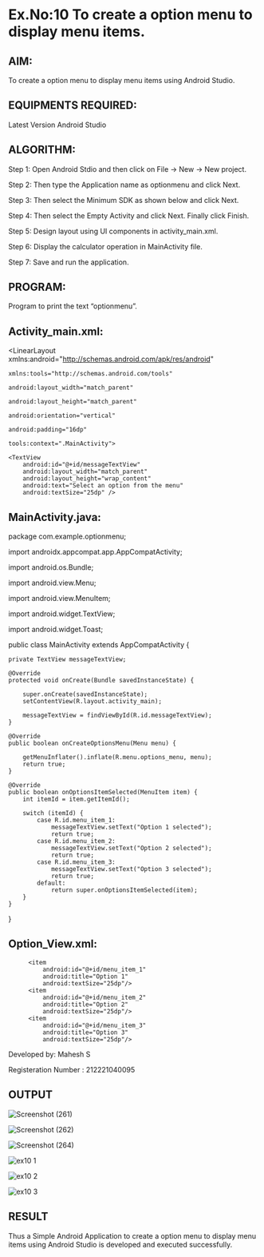 # Ex.No:10 To create a option menu to display menu items.


## AIM:

To create a option menu to display menu items using Android Studio.

## EQUIPMENTS REQUIRED:

Latest Version Android Studio

## ALGORITHM:
Step 1: Open Android Stdio and then click on File -> New -> New project.

Step 2: Then type the Application name as optionmenu and click Next.

Step 3: Then select the Minimum SDK as shown below and click Next.

Step 4: Then select the Empty Activity and click Next. Finally click Finish.

Step 5: Design layout using UI components in activity_main.xml.

Step 6: Display the calculator operation in MainActivity file.

Step 7: Save and run the application.


## PROGRAM:
Program to print the text “optionmenu”.

## Activity_main.xml:
<LinearLayout xmlns:android="http://schemas.android.com/apk/res/android"
              
    xmlns:tools="http://schemas.android.com/tools"
              
    android:layout_width="match_parent"
              
    android:layout_height="match_parent"
              
    android:orientation="vertical"
              
    android:padding="16dp"
              
    tools:context=".MainActivity">

    <TextView
        android:id="@+id/messageTextView"
        android:layout_width="match_parent"
        android:layout_height="wrap_content"
        android:text="Select an option from the menu"
        android:textSize="25dp" />

</LinearLayout>

## MainActivity.java:
package com.example.optionmenu;

import androidx.appcompat.app.AppCompatActivity;

import android.os.Bundle;

import android.view.Menu;

import android.view.MenuItem;

import android.widget.TextView;

import android.widget.Toast;

public class MainActivity extends AppCompatActivity {

    private TextView messageTextView;

    @Override
    protected void onCreate(Bundle savedInstanceState) {
    
        super.onCreate(savedInstanceState);
        setContentView(R.layout.activity_main);

        messageTextView = findViewById(R.id.messageTextView);
    }

    @Override
    public boolean onCreateOptionsMenu(Menu menu) {
    
        getMenuInflater().inflate(R.menu.options_menu, menu);
        return true;
    }

    @Override
    public boolean onOptionsItemSelected(MenuItem item) {
        int itemId = item.getItemId();

        switch (itemId) {
            case R.id.menu_item_1:
                messageTextView.setText("Option 1 selected");
                return true;
            case R.id.menu_item_2:
                messageTextView.setText("Option 2 selected");
                return true;
            case R.id.menu_item_3:
                messageTextView.setText("Option 3 selected");
                return true;
            default:
                return super.onOptionsItemSelected(item);
        }
    }
}

## Option_View.xml:
<menu xmlns:android="http://schemas.android.com/apk/res/android">
  
    <item
        android:id="@+id/menu_item_1"
        android:title="Option 1"
        android:textSize="25dp"/>
    <item
        android:id="@+id/menu_item_2"
        android:title="Option 2"
        android:textSize="25dp"/>
    <item
        android:id="@+id/menu_item_3"
        android:title="Option 3"
        android:textSize="25dp"/>
</menu>

Developed by: Mahesh S

Registeration Number : 212221040095

## OUTPUT
![Screenshot (261)](https://github.com/MaheshS03/Mobile-Application-Development/assets/128498431/f48f860c-e4ea-4df0-a3c4-d90bd53bf7de)

![Screenshot (262)](https://github.com/MaheshS03/Mobile-Application-Development/assets/128498431/f50c31e7-eeb9-4993-8533-ea865d5b2202)

![Screenshot (264)](https://github.com/MaheshS03/Mobile-Application-Development/assets/128498431/c5270a39-5125-41d9-b400-05339c2899bd)

![ex10 1](https://github.com/MaheshS03/Mobile-Application-Development/assets/128498431/44cb8d5c-e4a3-4a22-ace3-a38d6d0bd924)

![ex10 2](https://github.com/MaheshS03/Mobile-Application-Development/assets/128498431/7ffba7df-a7a6-49be-b808-010f07848402)

![ex10 3](https://github.com/MaheshS03/Mobile-Application-Development/assets/128498431/c65abec8-65f2-4141-8d89-bcf2b45711e8)


## RESULT
Thus a Simple Android Application to create a option menu to display menu items using Android Studio is developed and executed successfully.


